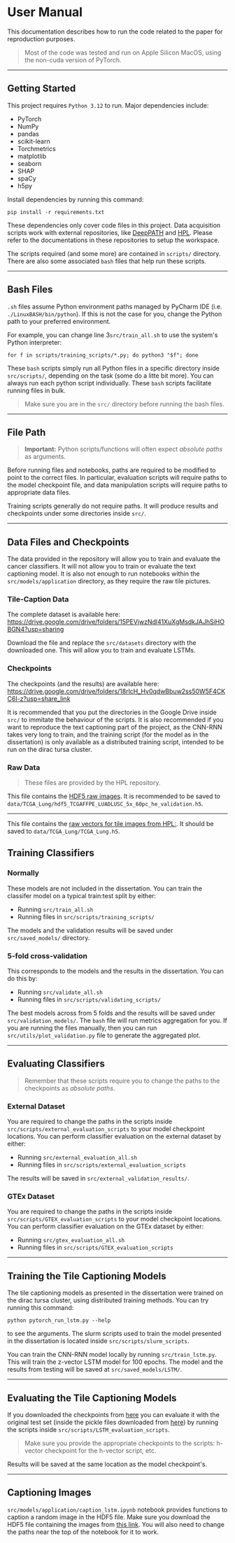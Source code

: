 # User Manual 

This documentation describes how to run the code related to the paper for reproduction purposes.

> Most of the code was tested and run on Apple Silicon MacOS, using the non-cuda version of PyTorch.

---

## Getting Started

This project requires `Python 3.12` to run. Major dependencies include:

* PyTorch
* NumPy
* pandas
* scikit-learn
* Torchmetrics
* matplotlib
* seaborn
* SHAP
* spaCy
* h5py

Install dependencies by running this command:
```
pip install -r requirements.txt 
```

These dependencies only cover code files in this project. Data acquisition scripts work with
external repositories, like [DeepPATH](https://github.com/ncoudray/DeepPATH) and 
[HPL](https://github.com/AdalbertoCq/Histomorphological-Phenotype-Learning/tree/master). 
Please refer to the documentations in these repositories to setup the workspace.

The scripts required (and some more) are contained in `scripts/` directory. There are also some associated 
`bash` files that help run these scripts.

---

## Bash Files

`.sh` files assume Python environment paths managed by PyCharm IDE (i.e. `./LinuxBASH/bin/python`).
If this is not the case for you, change the Python path to your preferred environment.
 
For example, you can change line 3`src/train_all.sh` to use the system's Python interpreter:

```
for f in scripts/training_scripts/*.py; do python3 "$f"; done
```

These `bash` scripts simply run all Python files in a specific directory inside `src/scripts/`, depending on the task (some do a litte bit more). 
You can always run each python script individually. These `bash` scripts facilitate 
running files in bulk.

> Make sure you are in the `src/` directory before running the bash files.

---

## File Path

> **Important:** Python scripts/functions will often expect *absolute paths* as arguments. 
> 
Before running files and notebooks, paths are required to be modified to point to the correct files. In particular, evaluation
scripts will require paths to the model checkpoint file, and data manipulation scripts will require paths to appropriate data files.

Training scripts generally do not require paths. It will produce results and checkpoints under some directories
inside `src/`.

---

## Data Files and Checkpoints

The data provided in the repository will allow you to train and evaluate the cancer classifiers.
It will not allow you to train or evaluate the text captioning model. It is also not enough to run notebooks within the `src/models/application`
directory, as they require the raw tile pictures.

### Tile-Caption Data
The complete dataset is available here: https://drive.google.com/drive/folders/15PEVjwzNdl41XuXgMsdkJAJhSiHOBGN4?usp=sharing

Download the file and replace the `src/datasets` directory with the downloaded one.
This will allow you to train and evaluate LSTMs.

### Checkpoints
The checkpoints (and the results) are available here: https://drive.google.com/drive/folders/18rlcH_Hv0qdwBbuw2ss50W5F4CKC6I-z?usp=share_link

It is recommended that you put the directories in the Google Drive inside `src/` to immitate the behaviour of the
scripts. It is also recommended if you want to reproduce the text captioning part of the project,
as the CNN-RNN takes very long to train, and the training script (for the model as in the dissertation) is only available
as a distributed training script, intended to be run on the dirac tursa cluster.

### Raw Data
> These files are provided by the HPL repository.

This file contains the [HDF5 raw images](https://drive.google.com/file/d/1rxuum9_rk1UoE3rphWJ-skAzYpkk1F_J/view?usp=share_link).
It is recommended to be saved to `data/TCGA_Lung/hdf5_TCGAFFPE_LUADLUSC_5x_60pc_he_validation.h5`.

---

This file contains the [raw vectors for tile images from HPL:](https://drive.google.com/file/d/1KEHA0-AhxQsP_lQE06Jc5S8rzBkfKllV/view).
It should be saved to `data/TCGA_Lung/TCGA_Lung.h5`.

## Training Classifiers
### Normally
These models are not included in the dissertation. You can train the classifer model on a typical train:test split by either:
* Running `src/train_all.sh`
* Running files in `src/scripts/training_scripts/`

The models and the validation results will be saved under `src/saved_models/` directory.

### 5-fold cross-validation
This corresponds to the models and the results in the dissertation. You can do this by:
* Running `src/validate_all.sh`
* Running files in `src/scripts/validating_scripts/`

The best models across from 5 folds and the results will be saved under `src/validation_models/`.
The `bash` file will run metrics aggregation for you. If you are running the files manually, then
you can run `src/utils/plot_validation.py` file to generate the aggregated plot.

---

## Evaluating Classifiers
> Remember that these scripts require you to change the paths to the checkpoints as _absolute paths_.

### External Dataset
You are required to change the paths in the scripts inside `src/scripts/external_evaluation_scripts` to your model checkpoint locations.
You can perform classifier evaluation on the external dataset by either:
* Running `src/external_evaluation_all.sh`
* Running files in `src/scripts/external_evaluation_scripts`

The results will be saved in `src/external_validation_results/`.

### GTEx Dataset
You are required to change the paths in the scripts inside `src/scripts/GTEX_evaluation_scripts` to your model checkpoint locations.
You can perform classifier evaluation on the GTEx dataset by either:

* Running `src/gtex_evaluation_all.sh`
* Running files in `src/scripts/GTEX_evaluation_scripts`

---

## Training the Tile Captioning Models
The tile captioning models as presented in the dissertation were trained on the dirac tursa cluster, using 
distributed training methods. You can try running this command:

```
python pytorch_run_lstm.py --help
```

to see the arguments. The slurm scripts used to train the model presented in the dissertation is located inside 
`src/scripts/slurm_scripts`.

You can train the CNN-RNN model locally by running `src/train_lstm.py`. This will train the z-vector LSTM model
for 100 epochs. The model and the results from testing will be saved at `src/saved_models/LSTM/`.

---

## Evaluating the Tile Captioning Models
If you downloaded the checkpoints from [here](https://drive.google.com/drive/folders/18rlcH_Hv0qdwBbuw2ss50W5F4CKC6I-z)
you can evaluate it with the original test set (inside the pickle files downloaded from [here](https://drive.google.com/drive/folders/15PEVjwzNdl41XuXgMsdkJAJhSiHOBGN4))
by running the scripts inside `src/scripts/LSTM_evaluation_scripts`.

> Make sure you provide the appropriate checkpoints to the scripts: h-vector checkpoint for the h-vector script, etc.

Results will be saved at the same location as the model checkpoint's.

---

## Captioning Images
`src/models/application/caption_lstm.ipynb` notebook provides functions to caption a random image in the HDF5 file. Make sure
you download the HDF5 file containing the images from [this link](https://drive.google.com/file/d/1rxuum9_rk1UoE3rphWJ-skAzYpkk1F_J/view?usp=share_link).
You will also need to change the paths near the top of the notebook for it to work.





